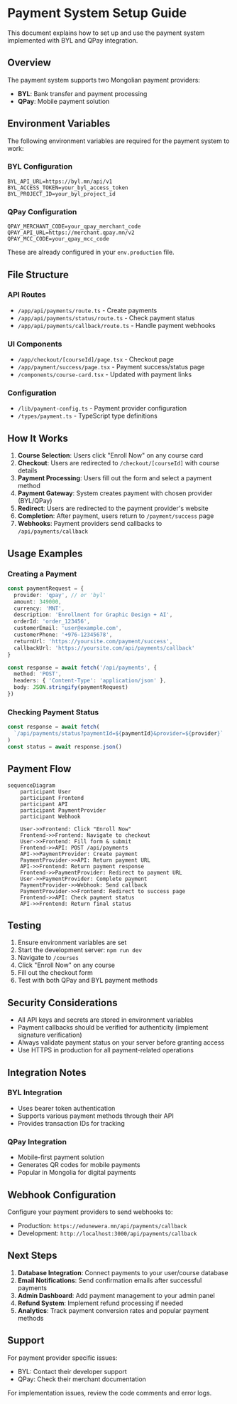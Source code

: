# Payment System Setup Guide

This document explains how to set up and use the payment system implemented with BYL and QPay integration.

## Overview

The payment system supports two Mongolian payment providers:
- **BYL**: Bank transfer and payment processing
- **QPay**: Mobile payment solution

## Environment Variables

The following environment variables are required for the payment system to work:

### BYL Configuration
```env
BYL_API_URL=https://byl.mn/api/v1
BYL_ACCESS_TOKEN=your_byl_access_token
BYL_PROJECT_ID=your_byl_project_id
```

### QPay Configuration
```env
QPAY_MERCHANT_CODE=your_qpay_merchant_code
QPAY_API_URL=https://merchant.qpay.mn/v2
QPAY_MCC_CODE=your_qpay_mcc_code
```

These are already configured in your `env.production` file.

## File Structure

### API Routes
- `/app/api/payments/route.ts` - Create payments
- `/app/api/payments/status/route.ts` - Check payment status
- `/app/api/payments/callback/route.ts` - Handle payment webhooks

### UI Components
- `/app/checkout/[courseId]/page.tsx` - Checkout page
- `/app/payment/success/page.tsx` - Payment success/status page
- `/components/course-card.tsx` - Updated with payment links

### Configuration
- `/lib/payment-config.ts` - Payment provider configuration
- `/types/payment.ts` - TypeScript type definitions

## How It Works

1. **Course Selection**: Users click "Enroll Now" on any course card
2. **Checkout**: Users are redirected to `/checkout/[courseId]` with course details
3. **Payment Processing**: Users fill out the form and select a payment method
4. **Payment Gateway**: System creates payment with chosen provider (BYL/QPay)
5. **Redirect**: Users are redirected to the payment provider's website
6. **Completion**: After payment, users return to `/payment/success` page
7. **Webhooks**: Payment providers send callbacks to `/api/payments/callback`

## Usage Examples

### Creating a Payment
```typescript
const paymentRequest = {
  provider: 'qpay', // or 'byl'
  amount: 349000,
  currency: 'MNT',
  description: 'Enrollment for Graphic Design + AI',
  orderId: 'order_123456',
  customerEmail: 'user@example.com',
  customerPhone: '+976-12345678',
  returnUrl: 'https://yoursite.com/payment/success',
  callbackUrl: 'https://yoursite.com/api/payments/callback'
}

const response = await fetch('/api/payments', {
  method: 'POST',
  headers: { 'Content-Type': 'application/json' },
  body: JSON.stringify(paymentRequest)
})
```

### Checking Payment Status
```typescript
const response = await fetch(
  `/api/payments/status?paymentId=${paymentId}&provider=${provider}`
)
const status = await response.json()
```

## Payment Flow

```mermaid
sequenceDiagram
    participant User
    participant Frontend
    participant API
    participant PaymentProvider
    participant Webhook

    User->>Frontend: Click "Enroll Now"
    Frontend->>Frontend: Navigate to checkout
    User->>Frontend: Fill form & submit
    Frontend->>API: POST /api/payments
    API->>PaymentProvider: Create payment
    PaymentProvider->>API: Return payment URL
    API->>Frontend: Return payment response
    Frontend->>PaymentProvider: Redirect to payment URL
    User->>PaymentProvider: Complete payment
    PaymentProvider->>Webhook: Send callback
    PaymentProvider->>Frontend: Redirect to success page
    Frontend->>API: Check payment status
    API->>Frontend: Return final status
```

## Testing

1. Ensure environment variables are set
2. Start the development server: `npm run dev`
3. Navigate to `/courses`
4. Click "Enroll Now" on any course
5. Fill out the checkout form
6. Test with both QPay and BYL payment methods

## Security Considerations

- All API keys and secrets are stored in environment variables
- Payment callbacks should be verified for authenticity (implement signature verification)
- Always validate payment status on your server before granting access
- Use HTTPS in production for all payment-related operations

## Integration Notes

### BYL Integration
- Uses bearer token authentication
- Supports various payment methods through their API
- Provides transaction IDs for tracking

### QPay Integration
- Mobile-first payment solution
- Generates QR codes for mobile payments
- Popular in Mongolia for digital payments

## Webhook Configuration

Configure your payment providers to send webhooks to:
- Production: `https://edunewera.mn/api/payments/callback`
- Development: `http://localhost:3000/api/payments/callback`

## Next Steps

1. **Database Integration**: Connect payments to your user/course database
2. **Email Notifications**: Send confirmation emails after successful payments
3. **Admin Dashboard**: Add payment management to your admin panel
4. **Refund System**: Implement refund processing if needed
5. **Analytics**: Track payment conversion rates and popular payment methods

## Support

For payment provider specific issues:
- BYL: Contact their developer support
- QPay: Check their merchant documentation

For implementation issues, review the code comments and error logs.
